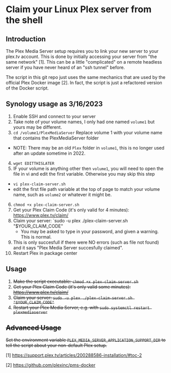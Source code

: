 # Claim your Linux Plex server from the shell

## Introduction

The Plex Media Server setup requires you to link your new server to your plex.tv account. This is done by initially accessing your server from "the same network" [1]. This can be a little "complicated" on a remote headless server if you have never heard of an "ssh tunnel" before.

The script in this git repo just uses the same mechanics that are used by the official Plex Docker image [2]. In fact, the script is just a refactored version of the Docker script.

## Synology usage as 3/16/2023
 1. Enable SSH and connect to your server
 2. Take note of your volume names, I only had one named `volume1` but yours may be different.
 3. `cd /volume1/PlexMediaServer` Replace volume 1 with your volume name that contains the PlexMediaServer folder
  - NOTE: There may be an old `Plex` folder in `volume1`, this is no longer used after an update sometime in 2022.
 4. `wget EDITTHISLATER`
 5. IF your volume is anything other then `volume1`, you will need to open the file in vi and edit the first variable. Otherwise you may skip this step
  - `vi plex-claim-server.sh`
  - edit the first file path variable at the top of page to match your volume name, such as `volume2` or whatever it might be.
 6. `chmod +x plex-claim-server.sh`
 7. Get your Plex Claim Code (it's only valid for 4 minutes): https://www.plex.tv/claim/
 8. Claim your server: `sudo -u plex ./plex-claim-server.sh "$YOUR_CLAIM_CODE"
    - You may be asked to type in your password, and given a warning. This is normal.
 9. This is only succesfull if there were NO errors (such as file not found) and it says "Plex Media Server succesfully claimed".
 10. Restart Plex in package center

## Usage

1. ~~Make the script executable: `chmod +x plex-claim-server.sh`~~  
2. ~~Get your Plex Claim Code (it's only valid some minutes): https://www.plex.tv/claim/~~  
3. ~~Claim your server: `sudo -u plex ./plex-claim-server.sh "$YOUR_CLAIM_CODE"`~~
4. ~~Restart your Plex Media Server, e.g. with `sudo systemctl restart plexmediaserver`~~


## ~~Advanced Usage~~

~~Set the environment variable `PLEX_MEDIA_SERVER_APPLICATION_SUPPORT_DIR` to tell the script about your non-default Plex setup.~~

[1] https://support.plex.tv/articles/200288586-installation/#toc-2

[2] https://github.com/plexinc/pms-docker

